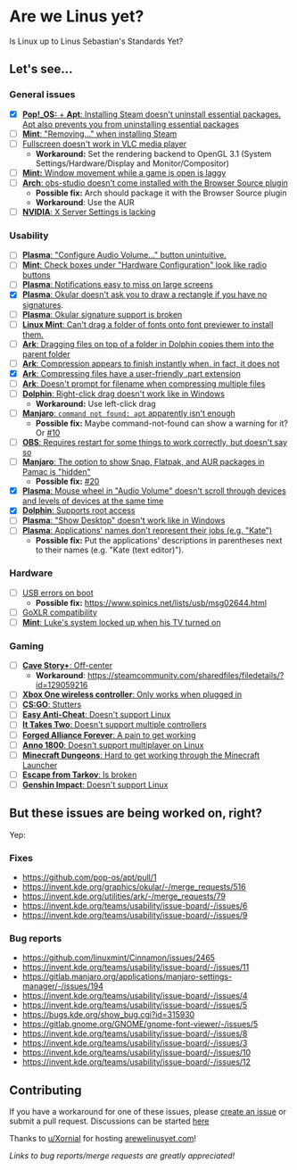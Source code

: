 # Are we Linus yet?

Is Linux up to Linus Sebastian's Standards Yet?

## Let's see...

### General issues

- [x] [**Pop!\_OS:** + **Apt**: Installing Steam doesn't uninstall essential packages. Apt also prevents you from uninstalling essential packages](https://youtu.be/0506yDSgU7M?t=607)
- [ ] [**Mint**: "Removing..." when installing Steam](https://youtu.be/0506yDSgU7M?t=921)
- [ ] [Fullscreen doesn't work in VLC media player](https://youtu.be/TtsglXhbxno?t=1234)
  - **Workaround:** Set the rendering backend to OpenGL 3.1 (System Settings/Hardware/Display and Monitor/Compositor)
- [ ] [**Mint:** Window movement while a game is open is laggy](https://youtu.be/TtsglXhbxno?t=1294)
- [ ] [**Arch**: obs-studio doesn't come installed with the Browser Source plugin](https://youtu.be/TtsglXhbxno?t=1408)
  - **Possible fix:** Arch should package it with the Browser Source plugin
  - **Workaround**: Use the AUR
- [ ] [**NVIDIA**: X Server Settings is lacking](https://youtu.be/3E8IGy6I9Wo?t=183)

### Usability

- [ ] [**Plasma**: "Configure Audio Volume..." button unintuitive.](https://youtu.be/0506yDSgU7M?t=982)
- [ ] [**Mint**: Check boxes under "Hardware Configuration" look like radio buttons](https://youtu.be/0506yDSgU7M?t=991)
- [ ] [**Plasma**: Notifications easy to miss on large screens](https://youtu.be/TtsglXhbxno?t=163)
- [x] [**Plasma**: Okular doesn't ask you to draw a rectangle if you have no signatures](https://youtu.be/TtsglXhbxno?t=266).
- [ ] [**Plasma**: Okular signature support is broken](https://youtu.be/TtsglXhbxno?t=281)
- [ ] [**Linux Mint**: Can't drag a folder of fonts onto font previewer to install them.](https://youtu.be/TtsglXhbxno?t=455)
- [ ] [**Ark**: Dragging files on top of a folder in Dolphin copies them into the parent folder](https://youtu.be/TtsglXhbxno?t=499)
- [ ] [**Ark**: Compression appears to finish instantly when, in fact, it does not](https://youtu.be/TtsglXhbxno?t=732)
- [x] [**Ark**: Compressing files have a user-friendly .part extension](https://youtu.be/TtsglXhbxno?t=732)
- [ ] [**Ark**: Doesn't prompt for filename when compressing multiple files](https://youtu.be/TtsglXhbxno?t=816)
- [ ] [**Dolphin**: Right-click drag doesn't work like in Windows](https://youtu.be/TtsglXhbxno?t=1024)
  - **Workaround:** Use left-click drag
- [ ] [**Manjaro**: `command not found: apt` apparently isn't enough](https://youtu.be/3E8IGy6I9Wo?t=107)
  - **Possible fix:** Maybe command-not-found can show a warning for it? Or [#10](https://github.com/glibg10b/ltt-linux-challenge-issues/issues/10)
- [ ] [**OBS**: Requires restart for some things to work correctly, but doesn't say so](https://youtu.be/3E8IGy6I9Wo?t=224)
- [ ] [**Manjaro**: The option to show Snap, Flatpak, and AUR packages in Pamac is "hidden"](https://youtu.be/3E8IGy6I9Wo?t=540)
  - **Possible fix:** [#20](https://github.com/glibg10b/ltt-linux-challenge-issues/issues/20)
- [x] [**Plasma**: Mouse wheel in "Audio Volume" doesn't scroll through devices and levels of devices at the same time](https://youtu.be/3E8IGy6I9Wo?t=573)
- [x] [**Dolphin**: Supports root access](https://youtu.be/TtsglXhbxno?t=1496)
- [ ] [**Plasma**: "Show Desktop" doesn't work like in Windows](https://youtu.be/fJB9fdXWiiw?t=497)
- [ ] [**Plasma**: Applications' names don't represent their jobs (e.g. "Kate")](https://youtu.be/fJB9fdXWiiw?t=702)
  - **Possible fix:** Put the applications' descriptions in parentheses next to their names (e.g. "Kate (text editor)").

### Hardware

- [ ] [USB errors on boot](https://youtu.be/0506yDSgU7M?t=870)
  - **Possible fix:** https://www.spinics.net/lists/usb/msg02644.html
- [ ] [GoXLR compatibility](https://youtu.be/0506yDSgU7M?t=552)
- [ ] [**Mint**: Luke's system locked up when his TV turned on](https://youtu.be/sS25mCLyQyk?t=416)

### Gaming

- [ ] [**Cave Story+**: Off-center](https://youtu.be/0506yDSgU7M?t=1101)
  - **Workaround**: https://steamcommunity.com/sharedfiles/filedetails/?id=129059216
- [ ] [**Xbox One wireless controller**: Only works when plugged in](https://youtu.be/Rlg4K16ujFw?t=228)
- [ ] [**CS:GO**: Stutters](https://youtu.be/Rlg4K16ujFw?t=411)
- [ ] [**Easy Anti-Cheat**: Doesn't support Linux](https://youtu.be/Rlg4K16ujFw?t=421)
- [ ] [**It Takes Two**: Doesn't support multiple controllers](https://youtu.be/Rlg4K16ujFw?t=510)
- [ ] [**Forged Alliance Forever**: A pain to get working](https://youtu.be/Rlg4K16ujFw?t=572)
- [ ] [**Anno 1800**: Doesn't support multiplayer on Linux](https://youtu.be/Rlg4K16ujFw?t=717)
- [ ] [**Minecraft Dungeons**: Hard to get working through the Minecraft Launcher](https://youtu.be/Rlg4K16ujFw?t=757)
- [ ] [**Escape from Tarkov**: Is broken](https://youtu.be/Rlg4K16ujFw?t=834)
- [ ] [**Genshin Impact**: Doesn't support Linux](https://youtu.be/Rlg4K16ujFw?t=850)

## But these issues are being worked on, right?

Yep:

### Fixes

- https://github.com/pop-os/apt/pull/1
- https://invent.kde.org/graphics/okular/-/merge_requests/516
- https://invent.kde.org/utilities/ark/-/merge_requests/79
- https://invent.kde.org/teams/usability/issue-board/-/issues/6
- https://invent.kde.org/teams/usability/issue-board/-/issues/9

### Bug reports

- https://github.com/linuxmint/Cinnamon/issues/2465
- https://invent.kde.org/teams/usability/issue-board/-/issues/11
- https://gitlab.manjaro.org/applications/manjaro-settings-manager/-/issues/194
- https://invent.kde.org/teams/usability/issue-board/-/issues/4
- https://invent.kde.org/teams/usability/issue-board/-/issues/5
- https://bugs.kde.org/show_bug.cgi?id=315930
- https://gitlab.gnome.org/GNOME/gnome-font-viewer/-/issues/5
- https://invent.kde.org/teams/usability/issue-board/-/issues/8
- https://invent.kde.org/teams/usability/issue-board/-/issues/3
- https://invent.kde.org/teams/usability/issue-board/-/issues/10
- https://invent.kde.org/teams/usability/issue-board/-/issues/12

## Contributing

If you have a workaround for one of these issues, please [create an issue](https://github.com/glibg10b/ltt-linux-challenge-issues/issues/new/choose) or submit a pull request. Discussions can be started [here](https://github.com/glibg10b/ltt-linux-challenge-issues/discussions/categories/general)

Thanks to [u/Xornial](https://www.reddit.com/user/Xornial/) for hosting [arewelinusyet.com](https://arewelinusyet.com/)!

*Links to bug reports/merge requests are greatly appreciated!*
